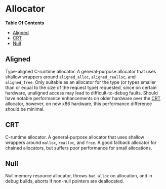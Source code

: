 # Allocator

**Table Of Contents**

- [Aligned](#aligned)
- [CRT](#crt)
- [Null](#null)

## Aligned

Type-aligned C-runtime allocator. A general-purpose allocator that uses shallow wrappers around `aligned_alloc`, `aligned_realloc`, and `aligned_free`. Only suitable as an allocator for the type (or types smaller than or equal to the size of the request type) requested, since on certain hardware, unaligned access may lead to difficult-to-debug faults. Should have notable performance enhancements on older hardware over the [CRT](#crt) allocator, however, on new x86 hardware, this performance difference should be minimal.

## CRT

C-runtime allocator. A general-purpose allocator that uses shallow wrappers around `malloc`, `realloc`, and `free`. A good fallback allocator for chained allocators, but suffers poor performance for small allocations.

## Null

Null memory resource allocator, throws `bad_alloc` on allocation, and in debug builds, aborts if non-null pointers are deallocated.
